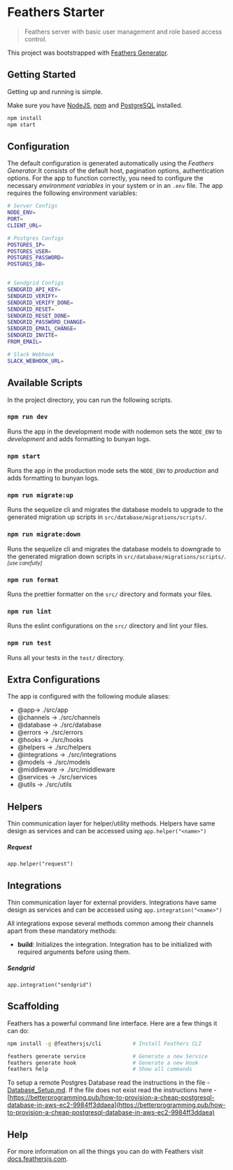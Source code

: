# Feathers Starter

> Feathers server with basic user management and role based access control. 

This project was bootstrapped with [Feathers Generator](https://docs.feathersjs.com/guides/basics/generator.html).

## Getting Started

Getting up and running is simple.

Make sure you have [NodeJS](https://nodejs.org/), [npm](https://www.npmjs.com/) and [PostgreSQL](https://www.postgresql.org/) installed.

```bash
npm install
npm start
```

## Configuration

The default configuration is generated automatically using the _Feathers Generator_.It consists of the default host, pagination options, authentication options. For the app to function correctly, you need to configure the necessary _environment variables_ in your system or in an `.env` file. The app requires the following environment variables:

```bash
# Server Configs
NODE_ENV=
PORT=
CLIENT_URL=

# Postgres Configs
POSTGRES_IP=
POSTGRES_USER=
POSTGRES_PASSWORD=
POSTGRES_DB=


# Sendgrid Configs
SENDGRID_API_KEY=
SENDGRID_VERIFY=
SENDGRID_VERIFY_DONE=
SENDGRID_RESET=
SENDGRID_RESET_DONE=
SENDGRID_PASSWORD_CHANGE=
SENDGRID_EMAIL_CHANGE=
SENDGRID_INVITE=
FROM_EMAIL=

# Slack Webhook
SLACK_WEBHOOK_URL=
```

## Available Scripts

In the project directory, you can run the following scripts.

### `npm run dev`

Runs the app in the development mode with nodemon sets the `NODE_ENV` to _development_ and adds formatting to bunyan logs.

### `npm start`

Runs the app in the production mode sets the `NODE_ENV` to _production_ and adds formatting to bunyan logs.

### `npm run migrate:up`

Runs the sequelize cli and migrates the database models to upgrade to the generated migration up scripts in `src/database/migrations/scripts/`.

### `npm run migrate:down`

Runs the sequelize cli and migrates the database models to downgrade to the generated migration down scripts in `src/database/migrations/scripts/`.
<small>_[use carefully]_</small>

### `npm run format`

Runs the prettier formatter on the `src/` directory and formats your files.

### `npm run lint`

Runs the eslint configurations on the `src/` directory and lint your files.

### `npm run test`

Runs all your tests in the `test/` directory.

## Extra Configurations

The app is configured with the following module aliases:

- @app-> ./src/app
- @channels -> ./src/channels
- @database -> ./src/database
- @errors -> ./src/errors
- @hooks -> ./src/hooks
- @helpers -> ./src/helpers
- @integrations -> ./src/integrations
- @models -> ./src/models
- @middleware -> ./src/middleware
- @services -> ./src/services
- @utils -> ./src/utils

## Helpers

Thin communication layer for helper/utility methods. Helpers have same design as services and can be accessed using `app.helper("<name>")`

##### Request

`app.helper("request")`

## Integrations

Thin communication layer for external providers. Integrations have same design as services and can be accessed using `app.integration("<name>")`

All integrations expose several methods common among their channels apart from these mandatory methods:

- **build**: Initializes the integration. Integration has to be initialized with required arguments before using them.


##### Sendgrid

`app.integration("sendgrid")`


## Scaffolding

Feathers has a powerful command line interface. Here are a few things it can do:

```bash
npm install -g @feathersjs/cli          # Install Feathers CLI

feathers generate service               # Generate a new Service
feathers generate hook                  # Generate a new Hook
feathers help                           # Show all commands
```

To setup a remote Postgres Database read the instructions in the file - [Database_Setup.md](./Database_Setup.md).
If the file does not exist read the instructions here - [https://betterprogramming.pub/how-to-provision-a-cheap-postgresql-database-in-aws-ec2-9984ff3ddaea](https://betterprogramming.pub/how-to-provision-a-cheap-postgresql-database-in-aws-ec2-9984ff3ddaea)

## Help

For more information on all the things you can do with Feathers visit [docs.feathersjs.com](http://docs.feathersjs.com).
